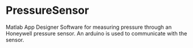 # PressureSensor


Matlab App Designer Software for measuring pressure through an Honeywell pressure sensor. An arduino is used to communicate with the sensor.
